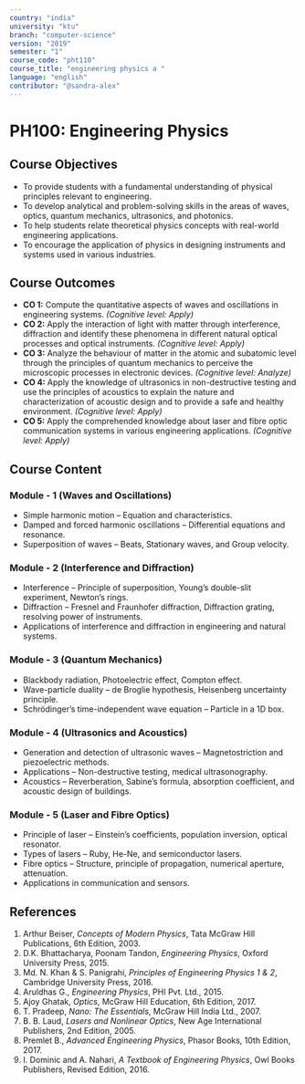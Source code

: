 ```yaml
---
country: "india"
university: "ktu"
branch: "computer-science"
version: "2019"
semester: "1"
course_code: "pht110"
course_title: "engineering physics a "
language: "english"
contributor: "@sandra-alex"
---
```


# PH100: Engineering Physics

## Course Objectives
* To provide students with a fundamental understanding of physical principles relevant to engineering.
* To develop analytical and problem-solving skills in the areas of waves, optics, quantum mechanics, ultrasonics, and photonics.
* To help students relate theoretical physics concepts with real-world engineering applications.
* To encourage the application of physics in designing instruments and systems used in various industries.

## Course Outcomes
* **CO 1:** Compute the quantitative aspects of waves and oscillations in engineering systems. *(Cognitive level: Apply)*
* **CO 2:** Apply the interaction of light with matter through interference, diffraction and identify these phenomena in different natural optical processes and optical instruments. *(Cognitive level: Apply)*
* **CO 3:** Analyze the behaviour of matter in the atomic and subatomic level through the principles of quantum mechanics to perceive the microscopic processes in electronic devices. *(Cognitive level: Analyze)*
* **CO 4:** Apply the knowledge of ultrasonics in non-destructive testing and use the principles of acoustics to explain the nature and characterization of acoustic design and to provide a safe and healthy environment. *(Cognitive level: Apply)*
* **CO 5:** Apply the comprehended knowledge about laser and fibre optic communication systems in various engineering applications. *(Cognitive level: Apply)*

## Course Content

### Module - 1 (Waves and Oscillations)
* Simple harmonic motion – Equation and characteristics.
* Damped and forced harmonic oscillations – Differential equations and resonance.
* Superposition of waves – Beats, Stationary waves, and Group velocity.

### Module - 2 (Interference and Diffraction)
* Interference – Principle of superposition, Young’s double-slit experiment, Newton’s rings.
* Diffraction – Fresnel and Fraunhofer diffraction, Diffraction grating, resolving power of instruments.
* Applications of interference and diffraction in engineering and natural systems.

### Module - 3 (Quantum Mechanics)
* Blackbody radiation, Photoelectric effect, Compton effect.
* Wave-particle duality – de Broglie hypothesis, Heisenberg uncertainty principle.
* Schrödinger’s time-independent wave equation – Particle in a 1D box.

### Module - 4 (Ultrasonics and Acoustics)
* Generation and detection of ultrasonic waves – Magnetostriction and piezoelectric methods.
* Applications – Non-destructive testing, medical ultrasonography.
* Acoustics – Reverberation, Sabine’s formula, absorption coefficient, and acoustic design of buildings.

### Module - 5 (Laser and Fibre Optics)
* Principle of laser – Einstein’s coefficients, population inversion, optical resonator.
* Types of lasers – Ruby, He-Ne, and semiconductor lasers.
* Fibre optics – Structure, principle of propagation, numerical aperture, attenuation.
* Applications in communication and sensors.

## References
1. Arthur Beiser, *Concepts of Modern Physics*, Tata McGraw Hill Publications, 6th Edition, 2003.  
2. D.K. Bhattacharya, Poonam Tandon, *Engineering Physics*, Oxford University Press, 2015.  
3. Md. N. Khan & S. Panigrahi, *Principles of Engineering Physics 1 & 2*, Cambridge University Press, 2016.  
4. Aruldhas G., *Engineering Physics*, PHI Pvt. Ltd., 2015.  
5. Ajoy Ghatak, *Optics*, McGraw Hill Education, 6th Edition, 2017.  
6. T. Pradeep, *Nano: The Essentials*, McGraw Hill India Ltd., 2007.  
7. B. B. Laud, *Lasers and Nonlinear Optics*, New Age International Publishers, 2nd Edition, 2005.  
8. Premlet B., *Advanced Engineering Physics*, Phasor Books, 10th Edition, 2017.  
9. I. Dominic and A. Nahari, *A Textbook of Engineering Physics*, Owl Books Publishers, Revised Edition, 2016.

